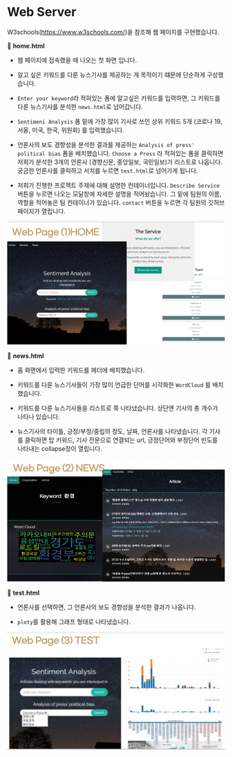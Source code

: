 #  Web Server

 W3schools(https://www.w3schools.com/)을 참조해 웹 페이지를 구현했습니다.



:white_square_button:  **home.html**

- 웹 페이지에 접속했을 때 나오는 첫 화면 입니다.

- 알고 싶은 키워드를 다룬 뉴스기사를 제공하는 게 목적이기 떄문에 단순하게 구성했습니다.

- `Enter your keyword`라 적혀있는 폼에 알고싶은 키워드를 입력하면,  그 키워드를 다룬 뉴스기사를 분석한 `news.html`로 넘어갑니다.

- `Sentimeni Analysis` 폼 밑에 가장 많이 기사로 쓰인 상위 키워드 5개 (코로나 19, 서울, 미국, 한국, 위원회) 를 입력했습니다.

- 언론사의 보도 경향성을 분석한 결과를 제공하는 `Analysis of press' political bias` 폼을 배치했습니다. `Choose a Press` 라 적혀있는 폼을 클릭하면 저희가 분석한 3개의 언론사 (경향신문, 중앙일보, 국민일보)가 리스트로 나옵니다. 궁금한 언론사를 클릭하고 서치를 누르면 `test.html`로 넘어가게 됩니다.

- 저희가 진행한 프로젝트 주제에 대해 설명한 컨테이너입니다. `Describe Service` 버튼을 누르면 나오는 모달창에 자세한 설명을 적어놨습니다. 그 밑에 팀원의 이름, 역할을 적어놓은 팀 컨테이너가 있습니다. `contact` 버튼을 누르면 각 팀원의 깃허브 페이지가 열립니다.

  

![image-20210820165232047](md-images/image-20210820165232047.png)





:white_square_button: **news.html**

- 홈 화면에서 입력한 키워드를 헤더에 배치했습니다. 

- 키워드를 다룬 뉴스기사들이 가장 많이 언급한 단어를 시각화한 `WordCloud` 를 배치했습니다.

- 키워드를 다룬 뉴스기사들을 리스트로 쭉 나타냈습니다. 상단엔 기사의 총 개수가 나타나 있습니다.

- 뉴스기사의 타이틀, 긍정/부정/중립의 정도, 날짜, 언론사를 나타냈습니다. 각 기사를 클릭하면  탑 키워드, 기사 전문으로 연결되는 url, 긍정단어와 부정단어 빈도를 나타내는 collapse창이 열립니다.

  

![image-20210820170537536](md-images/image-20210820170537536.png)





:white_square_button:   **test.html**

- 언론사를 선택하면, 그 언론사의 보도 경향성을 분석한 결과가 나옵니다.

- `ploty`를 활용해 그래프 형태로 나타냈습니다.

  

![image-20210820170610507](md-images/image-20210820170610507.png)

####  





#### 


